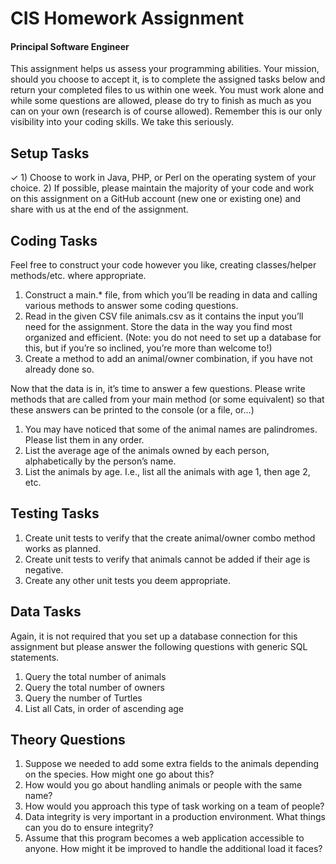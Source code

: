 # CIS Homework Assignment
#### Principal Software Engineer
This assignment helps us assess your programming abilities. Your mission, should you choose to accept it, is to complete the assigned tasks below and return your completed files to us within one week. You must work alone and while some questions are allowed, please do try to finish as much as you can on your own (research is of course allowed). Remember this is our only visibility into your coding skills. We take this seriously.

## Setup Tasks
✓ 1) Choose to work in Java, PHP, or Perl on the operating system of your choice.
2) If possible, please maintain the majority of your code and work on this assignment on a GitHub account (new one or existing one) and share with us at the end of the assignment.

## Coding Tasks
Feel free to construct your code however you like, creating classes/helper methods/etc. where appropriate.
1) Construct a main.* file, from which you’ll be reading in data and calling various methods to answer some coding questions.
2) Read in the given CSV file animals.csv as it contains the input you’ll need for the assignment.  Store the data in the way you find most organized and efficient.  (Note:  you do not need to set up a database for this, but if you’re so inclined, you’re more than welcome to!)
3) Create a method to add an animal/owner combination, if you have not already done so.

Now that the data is in, it’s time to answer a few questions.  Please write methods that are called from your main method (or some equivalent) so that these answers can be printed to the console (or a file, or…)

1) You may have noticed that some of the animal names are palindromes.  Please list them in any order.
2) List the average age of the animals owned by each person, alphabetically by the person’s name.
3) List the animals by age.  I.e., list all the animals with age 1, then age 2, etc.

## Testing Tasks
1) Create unit tests to verify that the create animal/owner combo method works as planned.
2) Create unit tests to verify that animals cannot be added if their age is negative.
3) Create any other unit tests you deem appropriate.

## Data Tasks
Again, it is not required that you set up a database connection for this assignment but please answer the following questions with generic SQL statements.
1) Query the total number of animals
2) Query the total number of owners
3) Query the number of Turtles
4) List all Cats, in order of ascending age

## Theory Questions
1) Suppose we needed to add some extra fields to the animals depending on the species.  How might one go about this?
2) How would you go about handling animals or people with the same name?
3) How would you approach this type of task working on a team of people?
4) Data integrity is very important in a production environment.  What things can you do to ensure integrity?
5) Assume that this program becomes a web application accessible to anyone.  How might it be improved to handle the additional load it faces?




